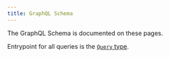 ```yaml
---
title: GraphQL Schema
---
```


The GraphQL Schema is documented on these pages.

Entrypoint for all queries is the [`Query` type](../content/graphql/object/query.md).
